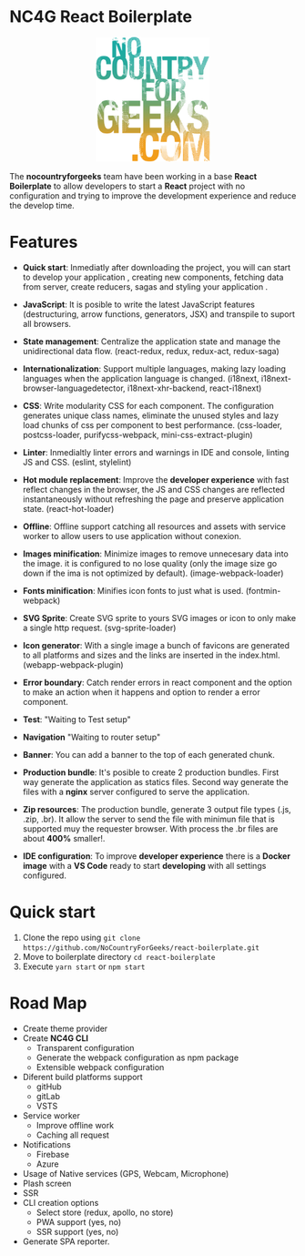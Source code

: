 # NC4G React Boilerplate

<div align="center">
    <a href="http://www.nocountryforgeeks.com" target="_blank">
        <img width="200px" src="documentation/images/nocountryforgeeks.svg" alt="nocountryforgeeks" />
    </a>
</div>

The **nocountryforgeeks** team have been working in a base **React Boilerplate** to allow developers to start a **React** project with no configuration and trying to improve the development experience and reduce the develop time.

# Features

- **Quick start**: Inmediatly after downloading the project, you will can start to develop your application , creating new components, fetching data from server, create reducers, sagas and styling your application .

- **JavaScript**: It is posible to write the latest JavaScript features (destructuring, arrow functions, generators, JSX) and transpile to suport all browsers.

- **State management**: Centralize the application  state and manage the unidirectional data flow. (react-redux, redux, redux-act, redux-saga)


- **Internationalization**: Support multiple languages, making lazy loading languages when the application  language is changed. (i18next, i18next-browser-languagedetector, i18next-xhr-backend, react-i18next)

- **CSS**: Write modularity CSS for each component. The configuration generates unique class names, eliminate the unused styles and lazy load chunks of css per component to best performance. (css-loader, postcss-loader, purifycss-webpack, mini-css-extract-plugin)

- **Linter**: Inmedialtly linter errors and warnings in IDE and console, linting JS and CSS. (eslint, stylelint)

- **Hot module replacement**: Improve the **developer experience** with fast reflect changes in the browser, the JS and CSS changes are reflected instantaneously without refreshing the page and preserve application state. (react-hot-loader)

- **Offline**: Offline support catching all resources and assets with service worker to allow users to use application without conexion.

- **Images minification**: Minimize images to remove unnecesary data into the image. it is configured to no lose quality (only the image size go down if the ima is not optimized by default). (image-webpack-loader)

- **Fonts minification**: Minifies icon fonts to just what is used. (fontmin-webpack)

- **SVG Sprite**: Create SVG sprite to yours SVG images or icon to only make a single http request. (svg-sprite-loader)

- **Icon generator**: With a single image a bunch of favicons are generated to all platforms and sizes and the links are inserted in the index.html. (webapp-webpack-plugin)

- **Error boundary**: Catch render errors in react component and the option to make an action when it happens and option to render a error component.

- **Test**: "Waiting to Test setup"

- **Navigation** "Waiting to router setup"

- **Banner**: You can add a banner to the top of each generated chunk.

- **Production bundle**: It's posible to create 2 production bundles. First way generate the application as statics files. Second way generate the files with a **nginx** server configured to serve the application.

- **Zip resources**: The production bundle, generate 3 output file types (.js, .zip, .br). It allow the server to send the file with minimun file that is supported muy the requester browser. With process the .br files are about **400%** smaller!.

- **IDE configuration**: To improve **developer experience** there is a **Docker image** with a **VS Code** ready to start **developing** with all settings configured.

# Quick start

1. Clone the repo using `git clone https://github.com/NoCountryForGeeks/react-boilerplate.git`
2. Move to boilerplate directory `cd react-boilerplate`
3. Execute `yarn start` or `npm start`

# Road Map

- Create theme provider
- Create **NC4G CLI**
    - Transparent configuration
    - Generate the webpack configuration as npm package
    - Extensible webpack configuration
- Diferent build platforms support
    - gitHub
    - gitLab
    - VSTS
- Service worker
    - Improve offline work
    - Caching all request
- Notifications
    - Firebase
    - Azure
- Usage of Native services (GPS, Webcam, Microphone)
- Plash screen
- SSR
- CLI creation options
    - Select store (redux, apollo, no store)
    - PWA support (yes, no)
    - SSR support (yes, no)
- Generate SPA reporter.
